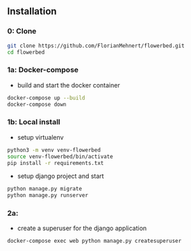 ## Installation


### 0: Clone
```bash
git clone https://github.com/FlorianMehnert/flowerbed.git
cd flowerbed
```

### 1a: Docker-compose
- build and start the docker container
```bash
docker-compose up --build
docker-compose down
```

### 1b: Local install
- setup virtualenv
```bash
python3 -m venv venv-flowerbed
source venv-flowerbed/bin/activate
pip install -r requirements.txt
```
- setup django project and start
```bash
python manage.py migrate
python manage.py runserver
```

### 2a:
- create a superuser for the django application
```bash
docker-compose exec web python manage.py createsuperuser
```
